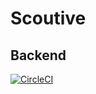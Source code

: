 # Scoutive
## Backend

[![CircleCI](https://dl.circleci.com/status-badge/img/gh/jorgeguberte/scoutiveserver/tree/main.svg?style=shield&circle-token=b0fe1eb3a5ed6cdc04aaefcf0aca72e5b9927fa0)](https://dl.circleci.com/status-badge/redirect/gh/jorgeguberte/scoutiveserver/tree/main)
